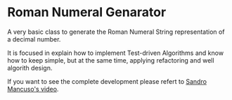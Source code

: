 # Roman Numeral Genarator

A very basic class to generate the Roman Numeral String representation of a decimal number.

It is focused in explain how to implement Test-driven Algorithms and know how to keep simple, but at the same time, applying refactoring and well algorith design.

If you want to see the complete development please refert to [Sandro Mancuso's video][video].

[video]: <https://www.youtube.com/watch?v=iZjgj1S0FCY>